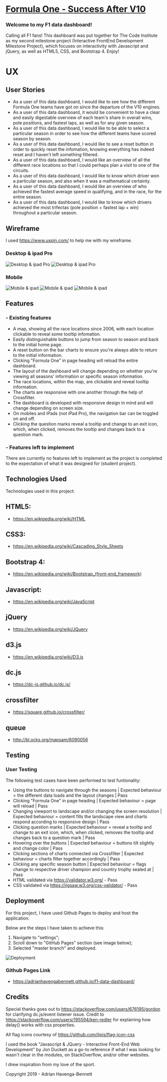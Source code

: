# [Formula One - Success After V10](https://adrianhavengabennett.github.io/f1-data-dashboard/)

### Welcome to my F1 data dashboard!

Calling all F1 fans! 
This dashboard was put together for The Code Institute as my second milestone project (Interactive FrontEnd Development Milestone Project), which focuses on interactivity with Javascript and jQuery, as well as HTML5, CSS, and Bootstrap 4. Enjoy!

# UX

## User Stories
- As a user of this data dashboard, I would like to see how the different Formula One teams have got on since the departure of the V10 engines.
- As a user of this data dashboard, it would be convenient to have a clear and easily digestable overview of each team's share in overall wins, pole positions, and fastest laps, as well as for any given season.
- As a user of this data dashboard, I would like to be able to select a particular season in order to see how the different teams have scored season by season.
- As a user of this data dashboard, I would like to see a reset button in order to quickly reset the infomation, knowing everything has indeed reset and I haven't left something filtered.
- As a user of this data dashboard, I would like an overview of all the different race locations so that I could perhaps plan a visit to one of the circuits.
- As a user of this data dashboard, I would like to know which driver won a particular season, and also when it was a mathematical certainty.
- As a user of this data dashboard, I would like an overview of who achieved the fastest average speed in qualifying, and in the race, for the entire season.
- As a user of this data dashboard, I would like to know which drivers achieved the most trifectas (pole position + fastest lap + win) throughout a particular season.

## Wireframe
I used https://www.uxpin.com/ to help me with my wireframe.

### Desktop & ipad Pro
![Desktop & ipad Pro](https://adrianhavengabennett.github.io/f1-data-dashboard/images/wireframe/Desktop_ipad(pro)wireframe_1.JPG)
![Desktop & ipad Pro](https://adrianhavengabennett.github.io/f1-data-dashboard/images/wireframe/Desktop_ipad(pro)wireframe_2.JPG)

### Mobile
![Mobile & ipad](https://adrianhavengabennett.github.io/f1-data-dashboard/images/wireframe/Mobile_ipad_wireframe_1.JPG) 
![Mobile & ipad](https://adrianhavengabennett.github.io/f1-data-dashboard/images/wireframe/Mobile_ipad_wireframe_2.JPG)
![Mobile & ipad](https://adrianhavengabennett.github.io/f1-data-dashboard/images/wireframe/Mobile_ipad_wireframe_3.JPG)


## Features

### - Existing features
- A map, showing all the race locations since 2006, with each location clickable to reveal some tooltip infomation.
- Easily distinguishable buttons to jump from season to season and back to the initial home page.
- A reset button on the bar charts to ensure you're always able to return to the initial information.
- Clicking "Formula One" in page heading will reload the entire dashboard.
- The layout of the dashboard will change depending on whether you're viewing all seasons' information or specific season information.
- The race locations, within the map, are clickable and reveal tooltip information.
- The charts are responsive with one another through the help of Crossfilter.
- The dashboard is developed with responsive design in mind and will change depending on screen size.
- On mobiles and iPads (not iPad Pro), the navigation bar can be toggled on and off.
- Clicking the question marks reveal a tooltip and change to an exit icon, which, when clicked, removes the tooltip and changes back to a question mark.

### - Features left to implement

There are currently no features left to implement as the project is completed to the expectation of what it was designed for (student project).

## Technologies Used

Technologies used in this project:

## HTML5:
- https://en.wikipedia.org/wiki/HTML

## CSS3:
- https://en.wikipedia.org/wiki/Cascading_Style_Sheets

## Bootstrap 4:
- https://en.wikipedia.org/wiki/Bootstrap_(front-end_framework)

## Javascript:
- https://en.wikipedia.org/wiki/JavaScript

## jQuery
- https://en.wikipedia.org/wiki/JQuery

## d3.js
- https://en.wikipedia.org/wiki/D3.js

## dc.js
- https://dc-js.github.io/dc.js/

## crossfilter
- https://square.github.io/crossfilter/

## queue
- http://bl.ocks.org/mapsam/6090056

## Testing

### User Testing
The following test cases have been performed to test funtionality:
- Using the buttons to navigate through the seasons | Expected behaviour = the different data loads and the layout changes | Pass
- Clicking "Formula One" in page heading | Expected behaviour = page will reload | Pass
- Changing viewport to landscape and/or changing the screen resolution | Expected behaviour = content fills the landscape view and charts respond according to responsive design | Pass
- Clicking question marks | Expected behaviour = reveal a tooltip and change to an exit icon, which, when clicked, removes the tooltip and changes back to a question mark | Pass
- Hovering over the buttons | Expected behaviour = buttons tilt slightly and change color | Pass
- Clicking sections of charts connected via Crossfilter | Expected behaviour = charts filter together accordingly | Pass
- Clicking any specific season button | Expected behaviour = flags change to respective driver champion and country trophy sealed at | Pass
- HTML validated via https://validator.w3.org/ - Pass
- CSS validated via https://jigsaw.w3.org/css-validator/ - Pass

## Deployment
For this project, I have used Github Pages to deploy and host the application.

Below are the steps I have taken to achieve this:

1. Navigate to "settings";
2. Scroll down to "GitHub Pages" section (see image below);
3. Selected "master branch" and deployed.

![Deployment](https://adrianhavengabennett.github.io/f1-data-dashboard/images/deployment/Github_pages_deployment.JPG)

### Github Pages Link
- https://adrianhavengabennett.github.io/f1-data-dashboard/ 

## Credits
Special thanks goes out to https://stackoverflow.com/users/676195/gordon for clarifying dc.js/event listener issue.
Credit to https://stackoverflow.com/users/195594/ken-redler for explaining how delay() works with css properties.

All flag icons courtesy of https://github.com/lipis/flag-icon-css

I used the book "Javascript & JQuery - Interactive Front-End Web Development" by Jon Duckett as a go-to reference if what I was looking for wasn't clear in the modules, 
on StackOverflow, and/or other websites.

I drew inspiration from my love of the sport.

Copyright 2019 - Adrian Havenga-Bennett
